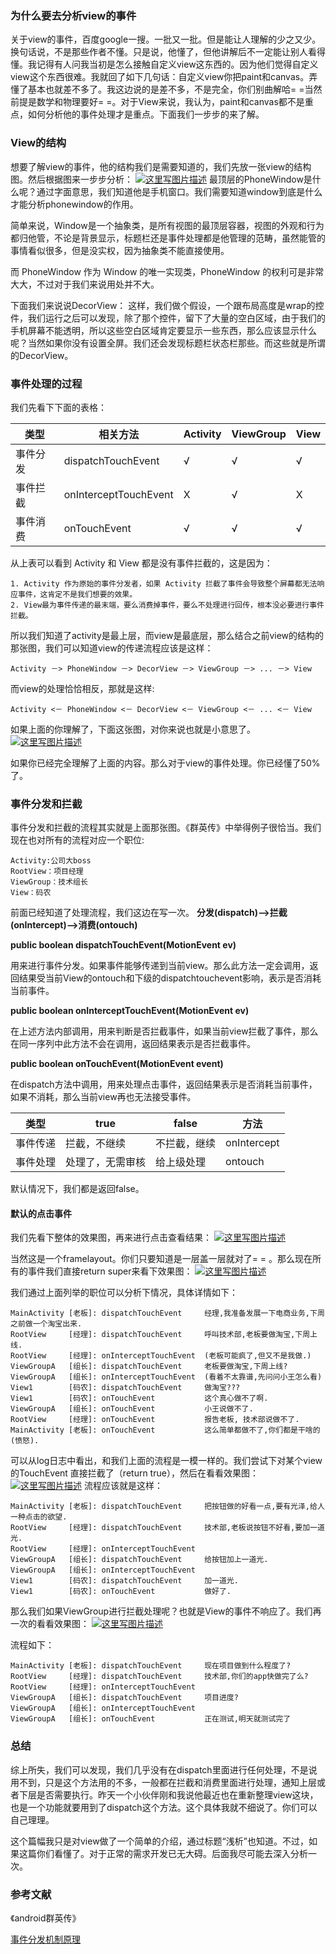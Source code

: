### 为什么要去分析view的事件

关于view的事件，百度google一搜。一批又一批。但是能让人理解的少之又少。换句话说，不是那些作者不懂。只是说，他懂了，但他讲解后不一定能让别人看得懂。我记得有人问我当初是怎么接触自定义view这东西的。因为他们觉得自定义view这个东西很难。我就回了如下几句话：自定义view你把paint和canvas。弄懂了基本也就差不多了。我这边说的是差不多，不是完全，你们别曲解哈= =当然前提是数学和物理要好= =。对于View来说，我认为，paint和canvas都不是重点，如何分析他的事件处理才是重点。下面我们一步步的来了解。

### View的结构

想要了解view的事件，他的结构我们是需要知道的，我们先放一张view的结构图。然后根据图来一步步分析：
[![这里写图片描述](http://img.blog.csdn.net/20170803153321208?watermark/2/text/aHR0cDovL2Jsb2cuY3Nkbi5uZXQvc3c5NTA3Mjk=/font/5a6L5L2T/fontsize/400/fill/I0JBQkFCMA==/dissolve/70/gravity/SouthEast)](http://img.blog.csdn.net/20170803153321208?watermark/2/text/aHR0cDovL2Jsb2cuY3Nkbi5uZXQvc3c5NTA3Mjk=/font/5a6L5L2T/fontsize/400/fill/I0JBQkFCMA==/dissolve/70/gravity/SouthEast)
最顶层的PhoneWindow是什么呢？通过字面意思，我们知道他是手机窗口。我们需要知道window到底是什么才能分析phonewindow的作用。

简单来说，Window是一个抽象类，是所有视图的最顶层容器，视图的外观和行为都归他管，不论是背景显示，标题栏还是事件处理都是他管理的范畴，虽然能管的事情看似很多，但是没实权，因为抽象类不能直接使用。

而 PhoneWindow 作为 Window 的唯一实现类，PhoneWindow 的权利可是非常大大，不过对于我们来说用处并不大。

下面我们来说说DecorView：
这样，我们做个假设，一个跟布局高度是wrap的控件，我们运行之后可以发现，除了那个控件，留下了大量的空白区域，由于我们的手机屏幕不能透明，所以这些空白区域肯定要显示一些东西，那么应该显示什么呢？当然如果你没有设置全屏。我们还会发现标题栏状态栏那些。而这些就是所谓的DecorView。

### 事件处理的过程

我们先看下下面的表格：

| 类型   | 相关方法                  | Activity | ViewGroup | View |
| ---- | --------------------- | -------- | --------- | ---- |
| 事件分发 | dispatchTouchEvent    | √        | √         | √    |
| 事件拦截 | onInterceptTouchEvent | X        | √         | X    |
| 事件消费 | onTouchEvent          | √        | √         | √    |

从上表可以看到 Activity 和 View 都是没有事件拦截的，这是因为：

```
1. Activity 作为原始的事件分发者，如果 Activity 拦截了事件会导致整个屏幕都无法响应事件，这肯定不是我们想要的效果。
2. View最为事件传递的最末端，要么消费掉事件，要么不处理进行回传，根本没必要进行事件拦截。

```

所以我们知道了activity是最上层，而view是最底层，那么结合之前view的结构的那张图，我们可以知道view的传递流程应该是这样：

```
Activity －> PhoneWindow －> DecorView －> ViewGroup －> ... －> View
```

而view的处理恰恰相反，那就是这样:

```
Activity <－ PhoneWindow <－ DecorView <－ ViewGroup <－ ... <－ View
```

如果上面的你理解了，下面这张图，对你来说也就是小意思了。
[![这里写图片描述](http://img.blog.csdn.net/20170803160330745?watermark/2/text/aHR0cDovL2Jsb2cuY3Nkbi5uZXQvc3c5NTA3Mjk=/font/5a6L5L2T/fontsize/400/fill/I0JBQkFCMA==/dissolve/70/gravity/SouthEast)](http://img.blog.csdn.net/20170803160330745?watermark/2/text/aHR0cDovL2Jsb2cuY3Nkbi5uZXQvc3c5NTA3Mjk=/font/5a6L5L2T/fontsize/400/fill/I0JBQkFCMA==/dissolve/70/gravity/SouthEast)

如果你已经完全理解了上面的内容。那么对于view的事件处理。你已经懂了50%了。

### 事件分发和拦截

事件分发和拦截的流程其实就是上面那张图。《群英传》中举得例子很恰当。我们现在也对所有的流程对应一个职位:

```
Activity:公司大boss
RootView：项目经理
ViewGroup：技术组长
View：码农
```

前面已经知道了处理流程，我们这边在写一次。
**分发(dispatch)–>拦截(onIntercept)–>消费(ontouch)**

**public boolean dispatchTouchEvent(MotionEvent ev)**

用来进行事件分发。如果事件能够传递到当前view。那么此方法一定会调用，返回结果受当前View的ontouch和下级的dispatchtouchevent影响，表示是否消耗当前事件。

**public boolean onInterceptTouchEvent(MotionEvent ev)**

在上述方法内部调用，用来判断是否拦截事件，如果当前view拦截了事件，那么在同一序列中此方法不会在调用，返回结果表示是否拦截事件。

**public boolean onTouchEvent(MotionEvent event)**

在dispatch方法中调用，用来处理点击事件，返回结果表示是否消耗当前事件，如果不消耗，那么当前view再也无法接受事件。

| 类型   | true     | false  | 方法          |
| ---- | -------- | ------ | ----------- |
| 事件传递 | 拦截，不继续   | 不拦截，继续 | onIntercept |
| 事件处理 | 处理了，无需审核 | 给上级处理  | ontouch     |

默认情况下，我们都是返回false。

#### 默认的点击事件

我们先看下整体的效果图，再来进行点击查看结果：
[![这里写图片描述](http://img.blog.csdn.net/20170803163244742?watermark/2/text/aHR0cDovL2Jsb2cuY3Nkbi5uZXQvc3c5NTA3Mjk=/font/5a6L5L2T/fontsize/400/fill/I0JBQkFCMA==/dissolve/70/gravity/SouthEast)](http://img.blog.csdn.net/20170803163244742?watermark/2/text/aHR0cDovL2Jsb2cuY3Nkbi5uZXQvc3c5NTA3Mjk=/font/5a6L5L2T/fontsize/400/fill/I0JBQkFCMA==/dissolve/70/gravity/SouthEast)

当然这是一个framelayout。你们只要知道是一层盖一层就对了= = 。那么现在所有的事件我们直接return super来看下效果图：
[![这里写图片描述](http://img.blog.csdn.net/20170803164453908?watermark/2/text/aHR0cDovL2Jsb2cuY3Nkbi5uZXQvc3c5NTA3Mjk=/font/5a6L5L2T/fontsize/400/fill/I0JBQkFCMA==/dissolve/70/gravity/SouthEast)](http://img.blog.csdn.net/20170803164453908?watermark/2/text/aHR0cDovL2Jsb2cuY3Nkbi5uZXQvc3c5NTA3Mjk=/font/5a6L5L2T/fontsize/400/fill/I0JBQkFCMA==/dissolve/70/gravity/SouthEast)

我们通过上面列举的职位可以分析下情况，具体详情如下：

```
MainActivity [老板]: dispatchTouchEvent     经理,我准备发展一下电商业务,下周之前做一个淘宝出来.
RootView     [经理]: dispatchTouchEvent     呼叫技术部,老板要做淘宝,下周上线.
RootView     [经理]: onInterceptTouchEvent  (老板可能疯了,但又不是我做.)
ViewGroupA   [组长]: dispatchTouchEvent     老板要做淘宝,下周上线?
ViewGroupA   [组长]: onInterceptTouchEvent  (看着不太靠谱,先问问小王怎么看)
View1        [码农]: dispatchTouchEvent     做淘宝???
View1        [码农]: onTouchEvent           这个真心做不了啊.
ViewGroupA   [组长]: onTouchEvent           小王说做不了.
RootView     [经理]: onTouchEvent           报告老板, 技术部说做不了.
MainActivity [老板]: onTouchEvent           这么简单都做不了,你们都是干啥的(愤怒).
```

可以从log日志中看出，和我们上面的流程是一模一样的。我们尝试下对某个view的TouchEvent 直接拦截了（return true），然后在看看效果图：
[![这里写图片描述](http://img.blog.csdn.net/20170804094215210?watermark/2/text/aHR0cDovL2Jsb2cuY3Nkbi5uZXQvc3c5NTA3Mjk=/font/5a6L5L2T/fontsize/400/fill/I0JBQkFCMA==/dissolve/70/gravity/SouthEast)](http://img.blog.csdn.net/20170804094215210?watermark/2/text/aHR0cDovL2Jsb2cuY3Nkbi5uZXQvc3c5NTA3Mjk=/font/5a6L5L2T/fontsize/400/fill/I0JBQkFCMA==/dissolve/70/gravity/SouthEast)
流程应该就是这样：

```
MainActivity [老板]: dispatchTouchEvent     把按钮做的好看一点,要有光泽,给人一种点击的欲望.
RootView     [经理]: dispatchTouchEvent     技术部,老板说按钮不好看,要加一道光.
RootView     [经理]: onInterceptTouchEvent  
ViewGroupA   [组长]: dispatchTouchEvent     给按钮加上一道光.
ViewGroupA   [组长]: onInterceptTouchEvent  
View1        [码农]: dispatchTouchEvent     加一道光.
View1        [码农]: onTouchEvent           做好了.
```

那么我们如果ViewGroup进行拦截处理呢？也就是View的事件不响应了。我们再一次的看看效果图：
[![这里写图片描述](http://img.blog.csdn.net/20170804095231990?watermark/2/text/aHR0cDovL2Jsb2cuY3Nkbi5uZXQvc3c5NTA3Mjk=/font/5a6L5L2T/fontsize/400/fill/I0JBQkFCMA==/dissolve/70/gravity/SouthEast)](http://img.blog.csdn.net/20170804095231990?watermark/2/text/aHR0cDovL2Jsb2cuY3Nkbi5uZXQvc3c5NTA3Mjk=/font/5a6L5L2T/fontsize/400/fill/I0JBQkFCMA==/dissolve/70/gravity/SouthEast)

流程如下：

```
MainActivity [老板]: dispatchTouchEvent     现在项目做到什么程度了?
RootView     [经理]: dispatchTouchEvent     技术部,你们的app快做完了么?
RootView     [经理]: onInterceptTouchEvent  
ViewGroupA   [组长]: dispatchTouchEvent     项目进度?
ViewGroupA   [组长]: onInterceptTouchEvent  
ViewGroupA   [组长]: onTouchEvent           正在测试,明天就测试完了
```

### 总结

综上所失，我们可以发现，我们几乎没有在dispatch里面进行任何处理，不是说用不到，只是这个方法用的不多，一般都在拦截和消费里面进行处理，通知上层或者下层是否需要执行。昨天一个小伙伴刚和我说他最近也在重新整理view这块，也是一个功能就要用到了dispatch这个方法。这个具体我就不细说了。你们可以自己理理。

这个篇幅我只是对view做了一个简单的介绍，通过标题“浅析”也知道。不过，如果这篇你们看懂了。对于正常的需求开发已无大碍。后面我尽可能去深入分析一次。

### 参考文献

《android群英传》

[事件分发机制原理](http://www.gcssloop.com/customview/dispatch-touchevent-theory)

